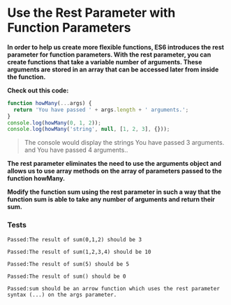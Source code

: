 # Use the Rest Parameter with Function Parameters

**In order to help us create more flexible functions, ES6 introduces the rest parameter for function parameters. With the rest parameter, you can create functions that take a variable number of arguments. These arguments are stored in an array that can be accessed later from inside the function.**

**Check out this code:**

```js
function howMany(...args) {
  return 'You have passed ' + args.length + ' arguments.';
}
console.log(howMany(0, 1, 2));
console.log(howMany('string', null, [1, 2, 3], {}));
```

> The console would display the strings You have passed 3 arguments. and You have passed 4 arguments..

**The rest parameter eliminates the need to use the arguments object and allows us to use array methods on the array of parameters passed to the function howMany.**

**Modify the function sum using the rest parameter in such a way that the function sum is able to take any number of arguments and return their sum.**

### Tests

`Passed:The result of sum(0,1,2) should be 3`

`Passed:The result of sum(1,2,3,4) should be 10`

`Passed:The result of sum(5) should be 5`

`Passed:The result of sum() should be 0`

`Passed:sum should be an arrow function which uses the rest parameter syntax (...) on the args parameter.`
